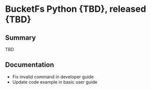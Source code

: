 # BucketFs Python {TBD}, released {TBD}

## Summary

TBD

## Documentation

- Fix invalid command in developer guide
- Update code example in basic user guide
